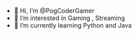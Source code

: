 - 👋 Hi, I’m @PogCoderGamer
- 👀 I’m interested in Gaming , Streaming 
- 🌱 I’m currently learning Python and Java

<!---
PogCoderGamer/PogCoderGamer is a ✨ special ✨ repository because its `README.md` (this file) appears on your GitHub profile.
You can click the Preview link to take a look at your changes.
--->
